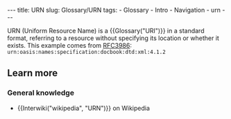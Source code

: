 --- title: URN slug: Glossary/URN tags: - Glossary - Intro - Navigation - urn ---

URN (Uniform Resource Name) is a {{Glossary("URI")}} in a standard format, referring to a resource without specifying its location or whether it exists. This example comes from [RFC3986](https://www.ietf.org/rfc/rfc3986.txt): ` urn:oasis:names:specification:docbook:dtd:xml:4.1.2`

## Learn more

### General knowledge

- {{Interwiki("wikipedia", "URN")}} on Wikipedia
